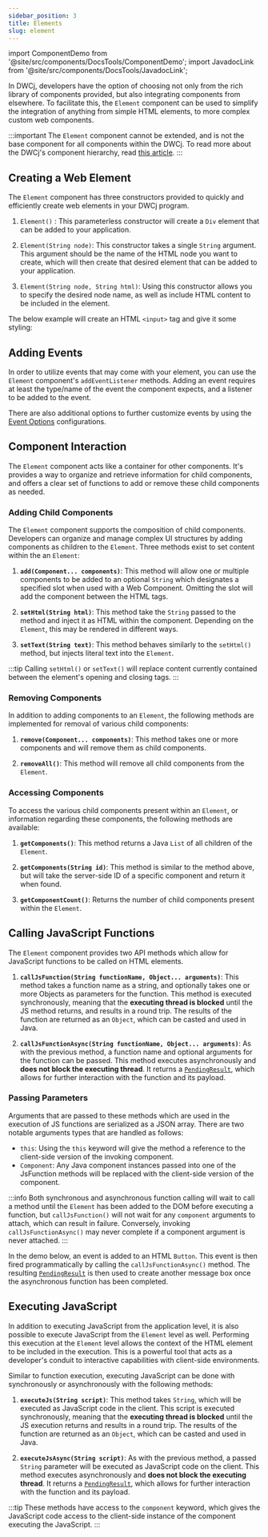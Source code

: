 ```yaml
---
sidebar_position: 3
title: Elements
slug: element
---
```


import ComponentDemo from '@site/src/components/DocsTools/ComponentDemo';
import JavadocLink from '@site/src/components/DocsTools/JavadocLink';

<JavadocLink type="engine" location="org/dwcj/component/element/Element" top='true'/>

In DWCj, developers have the option of choosing not only from the rich library of components provided, but also integrating components from elsewhere. To facilitate this, the `Element` component can be used to simplify the integration of anything from simple HTML elements, to more complex custom web components. 

:::important
The `Element` component cannot be extended, and is not the base component for all components within the DWCj. To read more about the DWCj's component hierarchy, read [this article](../architecture/controls-components.md).
:::

## Creating a Web Element

The `Element` component has three constructors provided to quickly and efficiently create web elements in your DWCj program.

1. `Element()` : This parameterless constructor will create a `Div` element that can be added to your application. 

2. `Element(String node)`: This constructor takes a single `String` argument. This argument should be the name of the HTML node you want to create, which will then create that desired element that can be added to your application.

3. `Element(String node, String html)`: Using this constructor allows you to specify the desired node name, as well as include HTML content to be included in the element. 

The below example will create an HTML `<input>` tag and give it some styling:

<ComponentDemo 
path='https://eu.bbx.kitchen/webapp/controlsamples?class=demos.webcomponents.element.InputDemo' 
javaE='https://raw.githubusercontent.com/DwcJava/ControlSamples/main/src/main/java/demos/webcomponents/element/InputDemo.java'
/>

## Adding Events

In order to utilize events that may come with your element, you can use the `Element` component's `addEventListener` methods. Adding an event requires at least the type/name of the event the component expects, and a listener to be added to the event. 

There are also additional options to further customize events by using the [Event Options](#) configurations.

<ComponentDemo 
path='https://eu.bbx.kitchen/webapp/controlsamples?class=demos.webcomponents.element.InputEvent' 
javaE='https://raw.githubusercontent.com/DwcJava/ControlSamples/main/src/main/java/demos/webcomponents/element/InputEvent.java'
height='175px'
/>

## Component Interaction

The `Element` component acts like a container for other components. It's provides a way to organize and retrieve information for child components, and offers a clear set of functions to add or remove these child components as needed.


### Adding Child Components

The `Element` component supports the composition of child components. Developers can organize and manage complex UI structures by adding components as children to the `Element`. Three methods exist to set content within the an `Element`:

1. **`add(Component... components)`**: This method will allow one or multiple components to be added to an optional `String` which designates a specified slot when used with a Web Component. Omitting the slot will add the component between the HTML tags.

2. **`setHtml(String html)`**: This method take the `String` passed to the method and inject it as HTML within the component. Depending on the `Element`, this may be rendered in different ways.

3. **`setText(String text)`**: This method behaves similarly to the `setHtml()` method, but injects literal text into the `Element`.


<ComponentDemo 
path='https://eu.bbx.kitchen/webapp/controlsamples?class=demos.webcomponents.element.InputText' 
javaE='https://raw.githubusercontent.com/DwcJava/ControlSamples/main/src/main/java/demos/webcomponents/element/InputText.java'
height='175px'
/>

:::tip
Calling `setHtml()` or `setText()` will replace content currently contained between the element's opening and closing tags.
:::

### Removing Components

In addition to adding components to an `Element`, the following methods are implemented for removal of various child components:

1. **`remove(Component... components)`**: This method takes one or more components and will remove them as child components.

2. **`removeAll()`**: This method will remove all child components from the `Element`.

### Accessing Components

To access the various child components present within an `Element`, or information regarding these components, the following methods are available:

1. **`getComponents()`**: This method returns a Java `List` of all children of the `Element`. 

2. **`getComponents(String id)`**: This method is similar to the method above, but will take the server-side ID of a specific component and return it when found.

3. **`getComponentCount()`**: Returns the number of child components present within the `Element`. 


## Calling JavaScript Functions

The `Element` component provides two API methods which allow for JavaScript functions to be called on HTML elements. 

1. **`callJsFunction(String functionName, Object... arguments)`**: This method takes a function name as a string, and optionally takes one or more Objects as parameters for the function. This method is executed synchronously, meaning that the **executing thread is blocked** until the JS method returns, and results in a round trip. The results of the function are returned as an `Object`, which can be casted and used in Java. 

2. **`callJsFunctionAsync(String functionName, Object... arguments)`**: As with the previous method, a function name and optional arguments for the function can be passed. This method executes asynchronously and **does not block the executing thread**. It returns a [`PendingResult`](#), which allows for further interaction with the function and its payload.

### Passing Parameters

Arguments that are passed to these methods which are used in the execution of JS functions are serialized as a JSON array. There are two notable arguments types that are handled as follows:
- `this`: Using the `this` keyword will give the method a reference to the client-side version of the invoking component.
- `Component`: Any Java component instances passed into one of the JsFunction methods will be replaced with the client-side version of the component.

:::info
Both synchronous and asynchronous function calling will wait to call a method until the `Element` has been added to the DOM before executing a function, but `callJsFunction()` will not wait for any `component` arguments to attach, which can result in failure. Conversely, invoking `callJsFunctionAsync()` may never complete if a component argument is never attached.
:::

In the demo below, an event is added to an HTML `Button`. This event is then fired programmatically by calling the `callJsFunctionAsync()` method. The resulting [`PendingResult`](#) is then used to create another message box once the asynchronous function has been completed.

<ComponentDemo 
path='https://eu.bbx.kitchen/webapp/controlsamples?class=demos.webcomponents.element.InputFunction' 
javaE='https://raw.githubusercontent.com/DwcJava/ControlSamples/main/src/main/java/demos/webcomponents/element/InputFunction.java'
height='175px'
/>

## Executing JavaScript

In addition to executing JavaScript from the application level, it is also possible to execute JavaScript from the `Element` level as well. Performing this execution at the `Element` level allows the context of the HTML element to be included in the execution. This is a powerful tool that acts as a developer's conduit to interactive capabilities with client-side environments.

Similar to function execution, executing JavaScript can be done with synchronously or asynchronously with the following methods:

1. **`executeJs(String script)`**: This method takes `String`, which will be executed as JavaScript code in the client. This script is executed synchronously, meaning that the **executing thread is blocked** until the JS execution returns and results in a round trip. The results of the function are returned as an `Object`, which can be casted and used in Java.

2. **`executeJsAsync(String script)`**: As with the previous method, a passed `String` parameter will be executed as JavaScript code on the client. This method executes asynchronously and **does not block the executing thread**. It returns a [`PendingResult`](#), which allows for further interaction with the function and its payload.

:::tip
These methods have access to the `component` keyword, which gives the JavaScript code access to the client-side instance of the component executing the JavaScript.
:::
